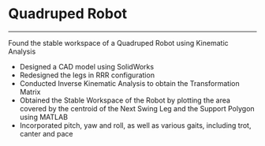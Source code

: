 # Quadruped Robot
---
Found the stable workspace of a Quadruped Robot using Kinematic Analysis
* Designed a CAD model using SolidWorks
* Redesigned the legs in RRR configuration
* Conducted Inverse Kinematic Analysis to obtain the Transformation Matrix
* Obtained the Stable Workspace of the Robot by plotting the area covered by the centroid of the Next Swing Leg and the Support Polygon using MATLAB
* Incorporated pitch, yaw and roll, as well as various gaits, including trot, canter and pace

